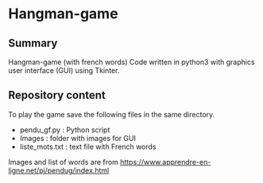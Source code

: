 # Hangman-game


## Summary
Hangman-game (with french words)
Code written in python3 with graphics user interface (GUI) using Tkinter.


## Repository content
To play the game save the following files in the same directory.
* pendu_gf.py : Python script
* Images : folder with images for GUI 
* liste_mots.txt : text file with French words

Images and list of words are from https://www.apprendre-en-ligne.net/pj/pendug/index.html 
